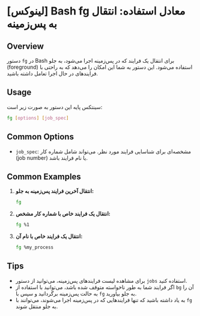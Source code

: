 # [لینوکس] Bash fg معادل استفاده: انتقال به پس‌زمینه

## Overview
دستور `fg` در Bash برای انتقال یک فرایند که در پس‌زمینه اجرا می‌شود، به جلو (foreground) استفاده می‌شود. این دستور به شما این امکان را می‌دهد که به راحتی با فرایندهای در حال اجرا تعامل داشته باشید.

## Usage
سینتکس پایه این دستور به صورت زیر است:

```bash
fg [options] [job_spec]
```

## Common Options
- `job_spec`: مشخصه‌ای برای شناسایی فرایند مورد نظر. می‌تواند شامل شماره کار (job number) یا نام فرایند باشد.

## Common Examples
1. **انتقال آخرین فرایند پس‌زمینه به جلو:**
   ```bash
   fg
   ```

2. **انتقال یک فرایند خاص با شماره کار مشخص:**
   ```bash
   fg %1
   ```

3. **انتقال یک فرایند خاص با نام آن:**
   ```bash
   fg %my_process
   ```

## Tips
- برای مشاهده لیست فرایندهای پس‌زمینه، می‌توانید از دستور `jobs` استفاده کنید.
- اگر فرایند شما به طور ناخواسته متوقف شده باشد، می‌توانید با استفاده از `bg` آن را به حالت پس‌زمینه برگردانید و سپس با `fg` به جلو بیاورید.
- به یاد داشته باشید که تنها فرایندهایی که در پس‌زمینه اجرا می‌شوند، می‌توانند با `fg` به جلو منتقل شوند.